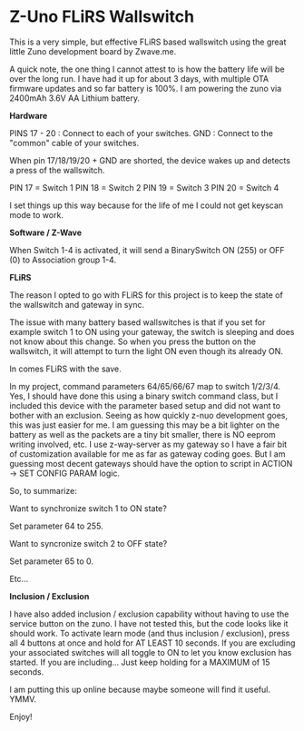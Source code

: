 # Z-Uno FLiRS Wallswitch

This is a very simple, but effective FLiRS based wallswitch using the great little Zuno development board by Zwave.me.

A quick note, the one thing I cannot attest to is how the battery life will be over the long run. I have had it up for about 3 days, with multiple OTA firmware updates and so far battery is 100%. I am powering the zuno via 2400mAh 3.6V AA Lithium battery.

**Hardware**

PINS 17 - 20 : Connect to each of your switches.
GND : Connect to the "common" cable of your switches.

When pin 17/18/19/20 + GND are shorted, the device wakes up and detects a press of the wallswitch.

PIN 17 = Switch 1
PIN 18 = Switch 2
PIN 19 = Switch 3
PIN 20 = Switch 4

I set things up this way because for the life of me I could not get keyscan mode to work.

**Software / Z-Wave**

When Switch 1-4 is activated, it will send a BinarySwitch ON (255) or OFF (0) to Association group 1-4.

**FLiRS**

The reason I opted to go with FLiRS for this project is to keep the state of the wallswitch and gateway in sync.

The issue with many battery based wallswitches is that if you set for example switch 1 to ON using your gateway, the switch is sleeping and does not know about this change. So when you press the button on the wallswitch, it will attempt to turn the light ON even though its already ON.

In comes FLiRS with the save.

In my project, command parameters 64/65/66/67 map to switch 1/2/3/4. Yes, I should have done this using a binary switch command class, but I included this device with the parameter based setup and did not want to bother with an exclusion. Seeing as how quickly z-nuo development goes, this was just easier for me. I am guessing this may be a bit lighter on the battery as well as the packets are a tiny bit smaller, there is NO eeprom writing involved, etc. I use z-way-server as my gateway so I have a fair bit of customization available for me as far as gateway coding goes. But I am guessing most decent gateways should have the option to script in ACTION -> SET CONFIG PARAM logic.

So, to summarize:

Want to synchronize switch 1 to ON state?

Set parameter 64 to 255.

Want to syncronize switch 2 to OFF state?

Set parameter 65 to 0.

Etc...

**Inclusion / Exclusion**

I have also added inclusion / exclusion capability without having to use the service button on the zuno. I have not tested this, but the code looks like it should work. To activate learn mode (and thus inclusion / exclusion), press all 4 buttons at once and hold for AT LEAST 10 seconds. If you are excluding your associated switches will all toggle to ON to let you know exclusion has started. If you are including... Just keep holding for a MAXIMUM of 15 seconds.

I am putting this up online because maybe someone will find it useful. YMMV.

Enjoy!
